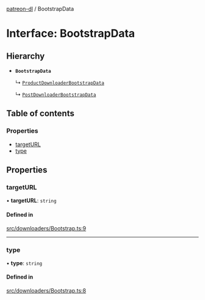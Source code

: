 [patreon-dl](../README.md) / BootstrapData

# Interface: BootstrapData

## Hierarchy

- **`BootstrapData`**

  ↳ [`ProductDownloaderBootstrapData`](ProductDownloaderBootstrapData.md)

  ↳ [`PostDownloaderBootstrapData`](PostDownloaderBootstrapData.md)

## Table of contents

### Properties

- [targetURL](BootstrapData.md#targeturl)
- [type](BootstrapData.md#type)

## Properties

### targetURL

• **targetURL**: `string`

#### Defined in

[src/downloaders/Bootstrap.ts:9](https://github.com/patrickkfkan/patreon-dl/blob/7326660/src/downloaders/Bootstrap.ts#L9)

___

### type

• **type**: `string`

#### Defined in

[src/downloaders/Bootstrap.ts:8](https://github.com/patrickkfkan/patreon-dl/blob/7326660/src/downloaders/Bootstrap.ts#L8)
